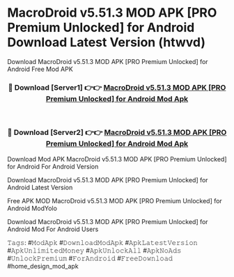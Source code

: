 # MacroDroid v5.51.3 MOD APK [PRO Premium Unlocked] for Android Download Latest Version (htwvd)
Download MacroDroid v5.51.3 MOD APK [PRO Premium Unlocked] for Android Free Mod APK

<div align="center">
<h3>🔴 Download [Server1] 👉👉 <a href="https://apkcomod.com?title=MacroDroid_v5.51.3_MOD_APK_[PRO_Premium_Unlocked]_for_Android">MacroDroid v5.51.3 MOD APK [PRO Premium Unlocked] for Android Mod Apk</a></h3><br>

<h3>🔴 Download [Server2] 👉👉 <a href="https://apkcomod.com?title=MacroDroid_v5.51.3_MOD_APK_[PRO_Premium_Unlocked]_for_Android">MacroDroid v5.51.3 MOD APK [PRO Premium Unlocked] for Android Mod Apk</a></h3>
</div>


Download Mod APK MacroDroid v5.51.3 MOD APK [PRO Premium Unlocked] for Android For Android Version

Download MacroDroid v5.51.3 MOD APK [PRO Premium Unlocked] for Android Latest Version

Free APK MOD MacroDroid v5.51.3 MOD APK [PRO Premium Unlocked] for Android ModYolo

Download MacroDroid v5.51.3 MOD APK [PRO Premium Unlocked] for Android Mod For Android Users

𝚃𝚊𝚐𝚜: #𝙼𝚘𝚍𝙰𝚙𝚔 #𝙳𝚘𝚠𝚗𝚕𝚘𝚊𝚍𝙼𝚘𝚍𝙰𝚙𝚔 #𝙰𝚙𝚔𝙻𝚊𝚝𝚎𝚜𝚝𝚅𝚎𝚛𝚜𝚒𝚘𝚗 #𝙰𝚙𝚔𝚄𝚗𝚕𝚒𝚖𝚒𝚝𝚎𝚍𝙼𝚘𝚗𝚎𝚢 #𝙰𝚙𝚔𝚄𝚗𝚕𝚘𝚌𝚔𝙰𝚕𝚕 #𝙰𝚙𝚔𝙽𝚘𝙰𝚍𝚜 #𝚄𝚗𝚕𝚘𝚌𝚔𝙿𝚛𝚎𝚖𝚒𝚞𝚖 #𝙵𝚘𝚛𝙰𝚗𝚍𝚛𝚘𝚒𝚍 #𝙵𝚛𝚎𝚎𝙳𝚘𝚠𝚗𝚕𝚘𝚊𝚍 #home_design_mod_apk